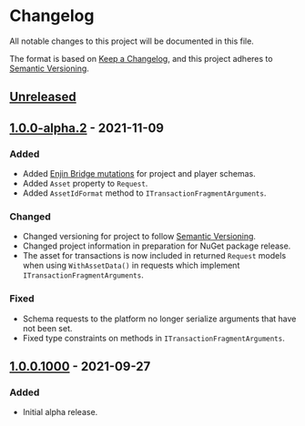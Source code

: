 ﻿# Changelog
All notable changes to this project will be documented in this file.

The format is based on [Keep a Changelog](https://keepachangelog.com/en/1.0.0/),
and this project adheres to [Semantic Versioning](https://semver.org/spec/v2.0.0.html).

## [Unreleased]

## [1.0.0-alpha.2] - 2021-11-09
### Added
- Added [Enjin Bridge mutations](https://docs.enjin.io/enjin-api/sending-and-receiving-requests/enjin-bridge)
for project and player schemas.
- Added `Asset` property to `Request`.
- Added `AssetIdFormat` method to `ITransactionFragmentArguments`.

### Changed
- Changed versioning for project to follow [Semantic Versioning](https://semver.org/spec/v2.0.0.html).
- Changed project information in preparation for NuGet package release.
- The asset for transactions is now included in returned `Request` models when using `WithAssetData()` in
requests which implement `ITransactionFragmentArguments`.

### Fixed
- Schema requests to the platform no longer serialize arguments that have not been set.
- Fixed type constraints on methods in `ITransactionFragmentArguments`.

## [1.0.0.1000] - 2021-09-27
### Added
- Initial alpha release.

[Unreleased]: https://github.com/enjin/enjin-csharp-sdk/compare/1.0.0.alpha.2...HEAD
[1.0.0-alpha.2]: https://github.com/enjin/enjin-csharp-sdk/compare/1.0.0.1000...1.0.0.alpha.2
[1.0.0.1000]: https://github.com/enjin/enjin-csharp-sdk/releases/tag/1.0.0.1000